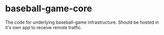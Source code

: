 # baseball-game-core

The code for underlying baseball-game infrastructure.  Should be hosted in it's own app to receive remote traffic.